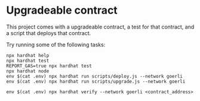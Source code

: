 # Upgradeable contract

This project comes with a upgradeable contract, a test for that contract, and a script that deploys that contract.

Try running some of the following tasks:

```shell
npx hardhat help
npx hardhat test
REPORT_GAS=true npx hardhat test
npx hardhat node
env $(cat .env) npx hardhat run scripts/deploy.js --network goerli
env $(cat .env) npx hardhat run scripts/upgrade.js --network goerli

env $(cat .env) npx hardhat verify --network goerli <contract_address>
```